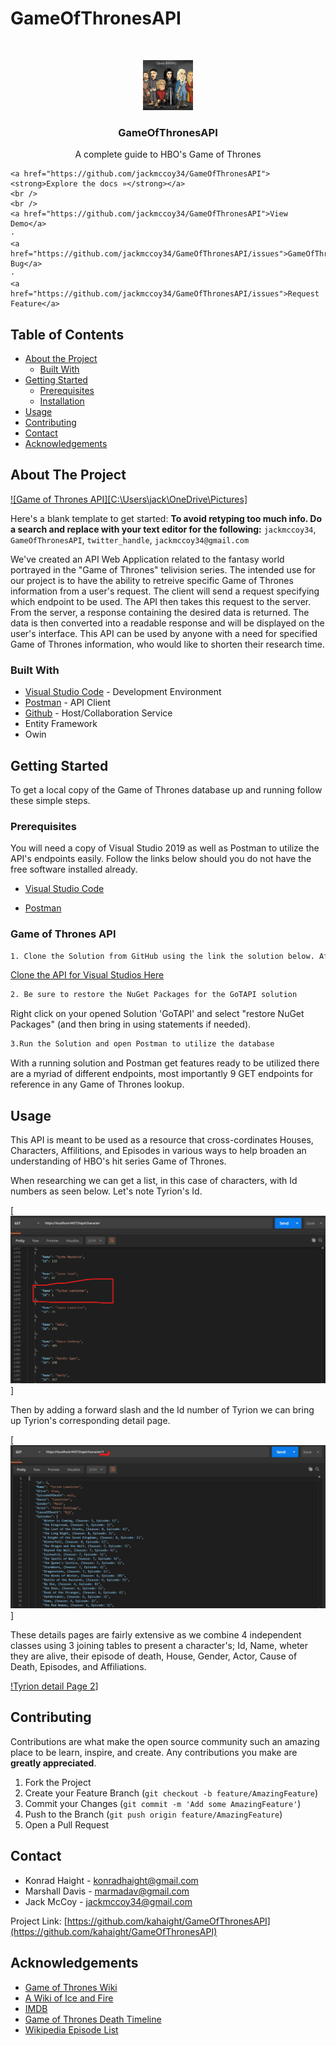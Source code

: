 # GameOfThronesAPI
<!-- PROJECT LOGO -->
<br />
<p align="center">


  <a href="https://github.com/jackmccoy34/GameOfThronesAPI">
    <img src="images/logo.png" alt="Logo" width="80" height="80">
  </a>

  <h3 align="center">GameOfThronesAPI</h3>

  <p align="center">
    A complete guide to HBO's Game of Thrones
    <br />

    <a href="https://github.com/jackmccoy34/GameOfThronesAPI"><strong>Explore the docs »</strong></a>
    <br />
    <br />
    <a href="https://github.com/jackmccoy34/GameOfThronesAPI">View Demo</a>
    ·
    <a href="https://github.com/jackmccoy34/GameOfThronesAPI/issues">GameOfThronesAPIrt Bug</a>
    ·
    <a href="https://github.com/jackmccoy34/GameOfThronesAPI/issues">Request Feature</a>
  </p>
</p>



<!-- TABLE OF CONTENTS -->
## Table of Contents

* [About the Project](#about-the-project)
  * [Built With](#built-with)
* [Getting Started](#getting-started)
  * [Prerequisites](#prerequisites)
  * [Installation](#installation)
* [Usage](#usage)
* [Contributing](#contributing)
* [Contact](#contact)
* [Acknowledgements](#acknowledgements)



<!-- ABOUT THE PROJECT -->
## About The Project

[![Game of Thrones API][C:\Users\jack\OneDrive\Pictures]](https://github.com/kahaight/GameOfThronesAPI)

Here's a blank template to get started:
**To avoid retyping too much info. Do a search and replace with your text editor for the following:**
`jackmccoy34`, `GameOfThronesAPI`, `twitter_handle`, `jackmccoy34@gmail.com`

We've created an API Web Application related to the fantasy world portrayed in the "Game of Thrones" telivision series.
The intended use for our project is to have the ability to retreive specific Game of Thrones information from a user's request. 
The client will send a request specifying which endpoint to be used. The API then takes this request to the server. 
From the server, a response containing the desired data is returned. The data is then converted into a readable response and 
will be displayed on the user's interface. This API can be used by anyone with a need for specified Game of Thrones
information, who would like to shorten their research time.  

### Built With

* [Visual Studio Code](https://visualstudio.microsoft.com/downloads/) - Development Environment
* [Postman](https://www.postman.com/) - API Client
* [Github](https://github.com/kahaight/GameOfThronesAPI) - Host/Collaboration Service
* Entity Framework
* Owin


<!-- GETTING STARTED -->
## Getting Started

To get a local copy of the Game of Thrones database up and running follow these simple steps.

### Prerequisites

You will need a copy of Visual Studio 2019 as well as Postman to utilize the API's endpoints easily. Follow the links below should you do not have the free software installed already.
* [Visual Studio Code](https://visualstudio.microsoft.com/downloads/)

* [Postman](https://www.postman.com/)


### Game of Thrones API
```sh 
1. Clone the Solution from GitHub using the link the solution below. After navigating there and cloning open using Visual Studio.
```
[Clone the API for Visual Studios Here](https://github.com/kahaight/GameOfThronesAPI)


```sh
2. Be sure to restore the NuGet Packages for the GoTAPI solution
```
Right click on your opened Solution 'GoTAPI' and select "restore NuGet Packages" (and then bring in using statements if needed).


```sh
3.Run the Solution and open Postman to utilize the database
```
With a running solution and Postman get features ready to be utilized there are a myriad of different endpoints, most importantly 9 GET endpoints for reference in any Game of Thrones lookup.


<!-- USAGE EXAMPLES -->
## Usage
This API is meant to be used as a resource that cross-cordinates Houses, Characters, Affilitions, and Episodes in various ways to help broaden an understanding of HBO's hit series Game of Thrones.


When researching we can get a list, in this case of characters, with Id numbers as seen below. Let's note Tyrion's Id.

[![Character List Screen Shot][screenshot-1]]


Then by adding a forward slash and the Id number of Tyrion we can bring up Tyrion's corresponding detail page.

[![Tyrion detail Page 1][screenshot-2]]


These details pages are fairly extensive as we combine 4 independent classes using 3 joining tables to present a character's; Id, Name, wheter they are alive, their episode of death, House, Gender, Actor, Cause of Death, Episodes, and Affiliations.

[!Tyrion detail Page 2][screenshot-3]] 


<!-- CONTRIBUTING -->
## Contributing

Contributions are what make the open source community such an amazing place to be learn, inspire, and create. Any contributions you make are **greatly appreciated**.

1. Fork the Project
2. Create your Feature Branch (`git checkout -b feature/AmazingFeature`)
3. Commit your Changes (`git commit -m 'Add some AmazingFeature'`)
4. Push to the Branch (`git push origin feature/AmazingFeature`)
5. Open a Pull Request

<!-- CONTACT -->
## Contact

* Konrad Haight - konradhaight@gmail.com
* Marshall Davis - marmadav@gmail.com
* Jack McCoy - jackmccoy34@gmail.com

Project Link: [https://github.com/kahaight/GameOfThronesAPI](https://github.com/kahaight/GameOfThronesAPI)

<!-- ACKNOWLEDGEMENTS -->
## Acknowledgements
* [Game of Thrones Wiki](https://gameofthrones.fandom.com/wiki/Game_of_Thrones_Wiki)
* [A Wiki of Ice and Fire](https://awoiaf.westeros.org/index.php/Main_Page)
* [IMDB](https://www.imdb.com/)
* [Game of Thrones Death Timeline](http://deathtimeline.com/)
* [Wikipedia Episode List](https://en.wikipedia.org/wiki/List_of_Game_of_Thrones_episodes)


<!-- MARKDOWN LINKS & IMAGES -->
<!-- https://www.markdownguide.org/basic-syntax/#reference-style-links -->
[contributors-shield]: https://img.shields.io/github/contributors/othneildrew/Best-README-Template.svg?style=flat-square
[contributors-url]: https://github.com/othneildrew/Best-README-Template/graphs/contributors
[forks-shield]: https://img.shields.io/github/forks/othneildrew/Best-README-Template.svg?style=flat-square
[forks-url]: https://github.com/othneildrew/Best-README-Template/network/members
[stars-shield]: https://img.shields.io/github/stars/othneildrew/Best-README-Template.svg?style=flat-square
[stars-url]: https://github.com/othneildrew/Best-README-Template/stargazers
[issues-shield]: https://img.shields.io/github/issues/othneildrew/Best-README-Template.svg?style=flat-square
[issues-url]: https://github.com/othneildrew/Best-README-Template/issues
[license-shield]: https://img.shields.io/github/license/othneildrew/Best-README-Template.svg?style=flat-square
[license-url]: https://github.com/othneildrew/Best-README-Template/blob/master/LICENSE.txt
[linkedin-shield]: https://img.shields.io/badge/-LinkedIn-black.svg?style=flat-square&logo=linkedin&colorB=555
[linkedin-url]: https://linkedin.com/in/othneildrew
[screenshot-2]: Images/Detail1.jpg
[screenshot-1]: Images/CharacterList.png
[screenshot-3]: Images/Detail2.jpg
